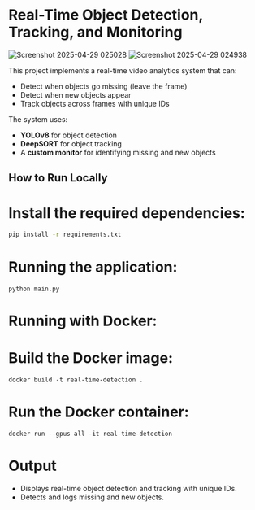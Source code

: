 # Real-Time Object Detection, Tracking, and Monitoring

![Screenshot 2025-04-29 025028](https://github.com/user-attachments/assets/6e3681d5-1d16-4e46-8f0c-d173a0405bbb)
![Screenshot 2025-04-29 024938](https://github.com/user-attachments/assets/4311bd7a-f257-4e9a-a982-01731dc61789)

This project implements a real-time video analytics system that can:
- Detect when objects go missing (leave the frame)
- Detect when new objects appear
- Track objects across frames with unique IDs

The system uses:
- **YOLOv8** for object detection
- **DeepSORT** for object tracking
- A **custom monitor** for identifying missing and new objects

## How to Run Locally

# Install the required dependencies:

```bash
pip install -r requirements.txt
```

# Running the application:
```
python main.py
```
# Running with Docker:

# Build the Docker image:
```
docker build -t real-time-detection .
```
# Run the Docker container:
```
docker run --gpus all -it real-time-detection
```
# Output

- Displays real-time object detection and tracking with unique IDs.
- Detects and logs missing and new objects.
  

